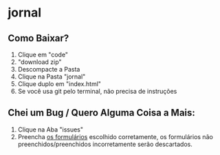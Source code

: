 # jornal

## Como Baixar?

1. Clique em "code"
1. "download zip"
1. Descompacte a Pasta
1. Clique na Pasta "jornal"
1. Clique duplo em "index.html"</br>
1. Se você usa git pelo terminal, não precisa de instruções
## Chei um Bug / Quero Alguma Coisa a Mais:

1. Clique na Aba "issues"
1. Preencha <a href="https://github.com/drop-lt/jornal/tree/main/.github/ISSUE_TEMPLATE">os formulários</a> escolhido corretamente, os formulários não preenchidos/preenchidos incorretamente serão descartados.
